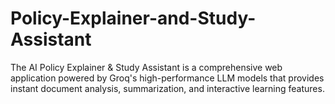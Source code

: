 # Policy-Explainer-and-Study-Assistant
The AI Policy Explainer &amp; Study Assistant is a comprehensive web application powered by Groq's high-performance LLM models that provides instant document analysis, summarization, and interactive learning features.
